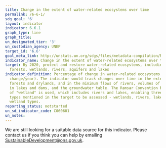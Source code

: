```yaml
---
title: Change in the extent of water-related ecosystems over time
permalink: /6-6-1/
sdg_goal: '6'
layout: indicator
indicator: 6.6.1
graph_type: line
graph_title:
un_designated_tier: '3'
un_custodian_agency: UNEP
target_id: '6.6'
goal_meta_link: http://unstats.un.org/sdgs/files/metadata-compilation/Metadata-Goal-6.pdf
indicator_name: Change in the extent of water-related ecosystems over time
target: By 2020, protect and restore water-related ecosystems, including mountains,
  forests, wetlands, rivers, aquifers and lakes
indicator_definition: Percentage of change in water-related ecosystems over time (%
  change/year). The indicator would track changes over time in the extent of wetlands,
  forests and drylands, and in the minimum flows of rivers, volumes of freshwater
  in lakes and dams, and the groundwater table. The Ramsar Convention broad definition
  of "wetland" is used, which includes rivers and lakes, enabling three of the biome
  types mentioned in the target to be assessed - wetlands, rivers, lakes - plus other
  wetland types.
reporting_status: notstarted
un_sd_indicator_code: C060601
un_notes:
---
```


We are still looking for a suitable data source for this indicator. Please contact us if you think you can help by emailing <a href="mailto:SustainableDevelopment@ons.gov.uk">SustainableDevelopment@ons.gov.uk</a>.


